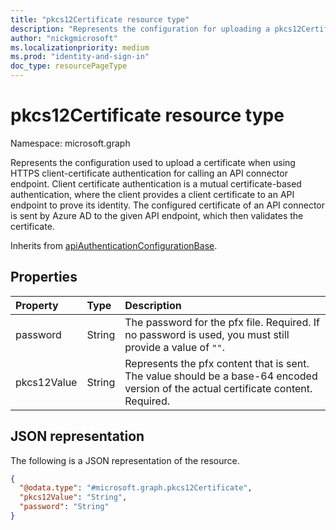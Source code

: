 ```yaml
---
title: "pkcs12Certificate resource type"
description: "Represents the configuration for uploading a pkcs12Certificate."
author: "nickgmicrosoft"
ms.localizationpriority: medium
ms.prod: "identity-and-sign-in"
doc_type: resourcePageType
---
```


# pkcs12Certificate resource type

Namespace: microsoft.graph

Represents the configuration used to upload a certificate when using HTTPS client-certificate authentication for calling an API connector endpoint. Client certificate authentication is a mutual certificate-based authentication, where the client provides a client certificate to an API endpoint to prove its identity. The configured certificate of an API connector is sent by Azure AD to the given API endpoint, which then validates the certificate.

Inherits from [apiAuthenticationConfigurationBase](../resources/apiauthenticationconfigurationbase.md).

## Properties

|Property|Type|Description|
|:---|:---|:---|
|password|String| The password for the pfx file. Required. If no password is used, you must still provide a value of `""`.|
|pkcs12Value|String| Represents the pfx content that is sent. The value should be a base-64 encoded version of the actual certificate content. Required.|

## JSON representation

The following is a JSON representation of the resource.
<!-- {
  "blockType": "resource",
  "@odata.type": "microsoft.graph.pkcs12Certificate"
}
-->

``` json
{
  "@odata.type": "#microsoft.graph.pkcs12Certificate",
  "pkcs12Value": "String",
  "password": "String"
}
```
